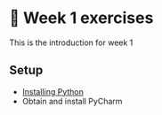 # :pencil: Week 1 exercises 
This is the introduction for week 1

## Setup
- [Installing Python](https://www.python.org/ftp/python/3.9.4/python-3.9.4-amd64.exe)
- Obtain and install PyCharm
